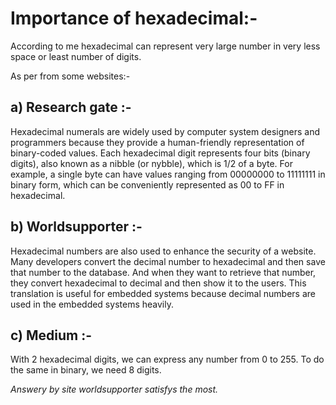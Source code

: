 # Importance of hexadecimal:-

According to me hexadecimal can represent very large number in very less space or least number of digits.


As per from some websites:-
## a) Research gate :-

Hexadecimal numerals are widely used by computer system designers and programmers because they provide a human-friendly representation of binary-coded values. Each hexadecimal digit represents four bits (binary digits), also known as a nibble (or nybble), which is 1/2 of a byte. For example, a single byte can have values ranging from 00000000 to 11111111 in binary form, which can be conveniently represented as 00 to FF in hexadecimal.

## b) Worldsupporter :-

Hexadecimal numbers are also used to enhance the security of a website. Many developers convert the decimal number to hexadecimal and then save that number to the database. And when they want to retrieve that number, they convert hexadecimal to decimal and then show it to the users. This translation is useful for embedded systems because decimal numbers are used in the embedded systems heavily. 

## c) Medium :-

With 2 hexadecimal digits, we can express any number from 0 to 255. To do the same in binary, we need 8 digits.


*Answery by site worldsupporter satisfys the most.*
